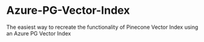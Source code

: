 # Azure-PG-Vector-Index
The easiest way to recreate the functionality of Pinecone Vector Index using an Azure PG Vector Index
